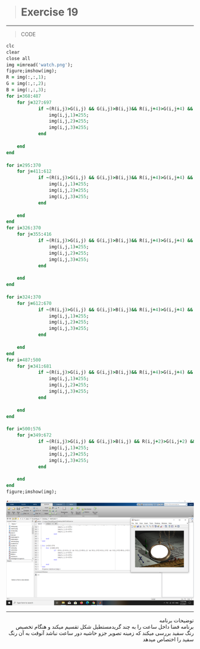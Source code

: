 > # Exercise 19



***
>CODE

```ruby
clc
clear
close all
img =imread('watch.png');
figure;imshow(img);
R = img(:,:,1); 
G = img(:,:,2); 
B = img(:,:,3);
for i=368:487
    for j=327:697
            if ~(R(i,j)>G(i,j) && G(i,j)>B(i,j)&& R(i,j+4)>G(i,j+4) && G(i,j+4)>B(i,j+4))
                img(i,j,1)=255;
                img(i,j,2)=255;
                img(i,j,3)=255;
            end

    end
end

for i=295:370
    for j=411:612
            if ~(R(i,j)>G(i,j) && G(i,j)>B(i,j)&& R(i,j+4)>G(i,j+4) && G(i,j+4)>B(i,j+4))
                img(i,j,1)=255;
                img(i,j,2)=255;
                img(i,j,3)=255;
            end

    end
end
for i=326:370
    for j=355:416
            if ~(R(i,j)>G(i,j) && G(i,j)>B(i,j)&& R(i,j+4)>G(i,j+4) && G(i,j+4)>B(i,j+4))
                img(i,j,1)=255;
                img(i,j,2)=255;
                img(i,j,3)=255;
            end

    end
end

for i=324:370
    for j=612:670
            if ~(R(i,j)>G(i,j) && G(i,j)>B(i,j)&& R(i,j+4)>G(i,j+4) && G(i,j+4)>B(i,j+4))
                img(i,j,1)=255;
                img(i,j,2)=255;
                img(i,j,3)=255;
            end

    end
end
for i=487:500
    for j=341:681
            if ~(R(i,j)>G(i,j) && G(i,j)>B(i,j)&& R(i,j+4)>G(i,j+4) && G(i,j+4)>B(i,j+4))
                img(i,j,1)=255;
                img(i,j,2)=255;
                img(i,j,3)=255;
            end

    end
end

for i=500:576
    for j=349:672
            if ~(R(i,j)>G(i,j) && G(i,j)>B(i,j) && R(i,j+2)>G(i,j+2) && G(i,j+2)>B(i,j+2))
                img(i,j,1)=255;
                img(i,j,2)=255;
                img(i,j,3)=255;
            end

    end
end
figure;imshow(img);
```


![alt text](https://github.com/semnan-university-ai/image-processing-class/blob/main/excersiecs/faeze75/18/Screenshot%20(21).png)
***
<div dir="rtl">
توضیحات برنامه <br />
برنامه فضا داخل ساعت را به چند گریدمستطیل شکل تقسیم میکند  و هنگام تخصیص رنگ سفید بررسی میکند که  زمینه تصویر جزو حاشیه دور ساعت نباشد آنوقت به آن رنگ سفید را اختصاص میدهد 
</div>


